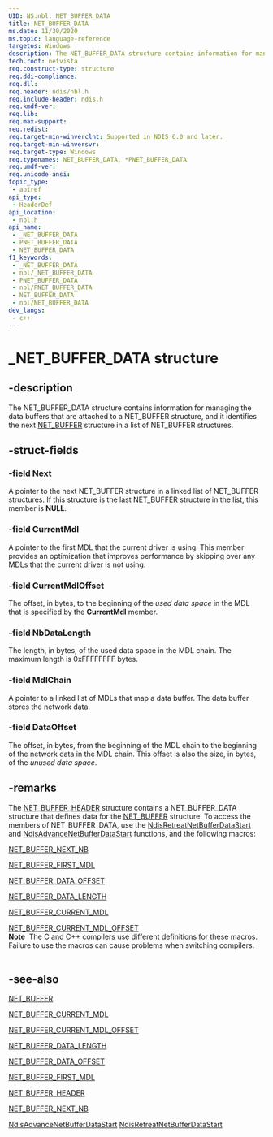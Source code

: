 ```yaml
---
UID: NS:nbl._NET_BUFFER_DATA
title: NET_BUFFER_DATA
ms.date: 11/30/2020
ms.topic: language-reference
targetos: Windows
description: The NET_BUFFER_DATA structure contains information for managing the data buffers that are attached to a NET_BUFFER structure, and it identifies the next NET_BUFFER structure in a list of NET_BUFFER structures.
tech.root: netvista
req.construct-type: structure
req.ddi-compliance: 
req.dll: 
req.header: ndis/nbl.h
req.include-header: ndis.h
req.kmdf-ver: 
req.lib: 
req.max-support: 
req.redist: 
req.target-min-winverclnt: Supported in NDIS 6.0 and later.
req.target-min-winversvr: 
req.target-type: Windows
req.typenames: NET_BUFFER_DATA, *PNET_BUFFER_DATA
req.umdf-ver: 
req.unicode-ansi: 
topic_type:
 - apiref
api_type:
 - HeaderDef
api_location:
 - nbl.h
api_name:
 - _NET_BUFFER_DATA
 - PNET_BUFFER_DATA
 - NET_BUFFER_DATA
f1_keywords:
 - _NET_BUFFER_DATA
 - nbl/_NET_BUFFER_DATA
 - PNET_BUFFER_DATA
 - nbl/PNET_BUFFER_DATA
 - NET_BUFFER_DATA
 - nbl/NET_BUFFER_DATA
dev_langs:
 - c++
---
```


# _NET_BUFFER_DATA structure


## -description

The NET_BUFFER_DATA structure contains information for managing the data buffers that are attached to
  a NET_BUFFER structure, and it identifies the next 
  <a href="/windows-hardware/drivers/ddi/nbl/ns-nbl-net_buffer">NET_BUFFER</a> structure in a list of NET_BUFFER
  structures.

## -struct-fields

### -field Next

A pointer to the next NET_BUFFER structure in a linked list of NET_BUFFER structures. If this
     structure is the last NET_BUFFER structure in the list, this member is <b>NULL</b>.

### -field CurrentMdl

A pointer to the first MDL that the current driver is using. This member provides an optimization
     that improves performance by skipping over any MDLs that the current driver is not using.

### -field CurrentMdlOffset

The offset, in bytes, to the beginning of the 
     <i>used data space</i> in the MDL that is specified by the 
     <b>CurrentMdl</b> member.

### -field NbDataLength

The length, in bytes, of the used data space in the MDL chain. The maximum length is 0xFFFFFFFF
     bytes.

### -field MdlChain

A pointer to a linked list of MDLs that map a data buffer. The data buffer stores the network
     data.

### -field DataOffset

The offset, in bytes, from the beginning of the MDL chain to the beginning of the network data in
     the MDL chain. This offset is also the size, in bytes, of the 
     <i>unused data space</i>.

## -remarks

The 
    <a href="/windows-hardware/drivers/ddi/ndis/ns-ndis-_net_buffer_header">NET_BUFFER_HEADER</a> structure contains a
    NET_BUFFER_DATA structure that defines data for the 
    <a href="/windows-hardware/drivers/ddi/nbl/ns-nbl-net_buffer">NET_BUFFER</a> structure. To access the members of
    NET_BUFFER_DATA, use the 
    <a href="/windows-hardware/drivers/ddi/ndis/nf-ndis-ndisretreatnetbufferdatastart">
    NdisRetreatNetBufferDataStart</a> and 
    <a href="/windows-hardware/drivers/ddi/ndis/nf-ndis-ndisadvancenetbufferdatastart">
    NdisAdvanceNetBufferDataStart</a> functions, and the following macros:


<a href="/windows-hardware/drivers/network/net-buffer-next-nb">NET_BUFFER_NEXT_NB</a>



<a href="/windows-hardware/drivers/network/net-buffer-first-mdl">NET_BUFFER_FIRST_MDL</a>



<a href="/windows-hardware/drivers/network/net-buffer-data-offset">NET_BUFFER_DATA_OFFSET</a>



<a href="/windows-hardware/drivers/network/net-buffer-data-length">NET_BUFFER_DATA_LENGTH</a>



<a href="/windows-hardware/drivers/network/net-buffer-current-mdl">NET_BUFFER_CURRENT_MDL</a>



<a href="/windows-hardware/drivers/network/net-buffer-current-mdl-offset">
       NET_BUFFER_CURRENT_MDL_OFFSET</a>


<div class="alert"><b>Note</b>  The C and C++ compilers use different definitions for these macros. Failure to use
    the macros can cause problems when switching compilers.</div>
<div> </div>

## -see-also

<a href="/windows-hardware/drivers/ddi/nbl/ns-nbl-net_buffer">NET_BUFFER</a>



<a href="/windows-hardware/drivers/network/net-buffer-current-mdl">NET_BUFFER_CURRENT_MDL</a>



<a href="/windows-hardware/drivers/network/net-buffer-current-mdl-offset">NET_BUFFER_CURRENT_MDL_OFFSET</a>



<a href="/windows-hardware/drivers/network/net-buffer-data-length">NET_BUFFER_DATA_LENGTH</a>



<a href="/windows-hardware/drivers/network/net-buffer-data-offset">NET_BUFFER_DATA_OFFSET</a>



<a href="/windows-hardware/drivers/network/net-buffer-first-mdl">NET_BUFFER_FIRST_MDL</a>



<a href="/windows-hardware/drivers/ddi/ndis/ns-ndis-_net_buffer_header">NET_BUFFER_HEADER</a>



<a href="/windows-hardware/drivers/network/net-buffer-next-nb">NET_BUFFER_NEXT_NB</a>



<a href="/windows-hardware/drivers/ddi/ndis/nf-ndis-ndisadvancenetbufferdatastart">
   NdisAdvanceNetBufferDataStart</a>



<a href="/windows-hardware/drivers/ddi/ndis/nf-ndis-ndisretreatnetbufferdatastart">
   NdisRetreatNetBufferDataStart</a>

